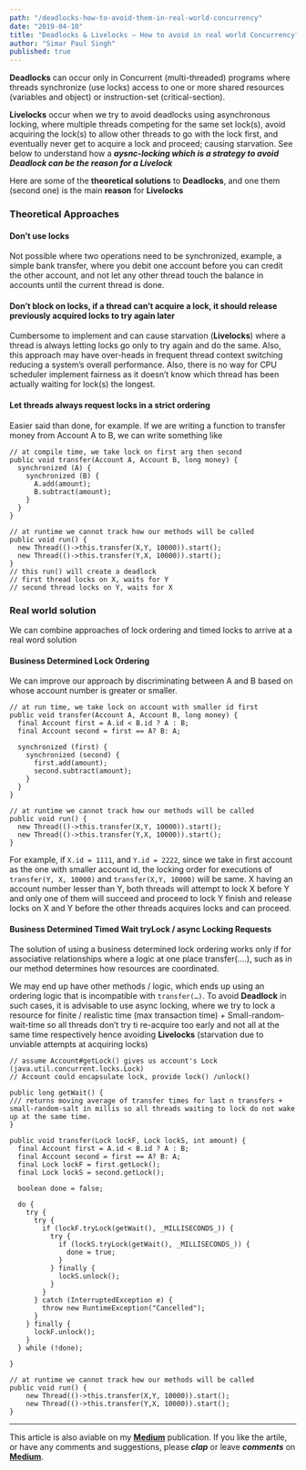```yaml
---
path: "/deadlocks-how-to-avoid-them-in-real-world-concurrency"
date: "2019-04-10"
title: "Deadlocks & Livelocks — How to avoid in real world Concurrency?"
author: "Simar Paul Singh"
published: true
---
```


**Deadlocks** can occur only in Concurrent (multi-threaded) programs where threads synchronize (use locks) access to one or more shared resources (variables and object) or instruction-set (critical-section).

**Livelocks** occur when we try to avoid deadlocks using asynchronous locking, where multiple threads competing for the same set lock(s), avoid acquiring the lock(s) to allow other threads to go with the lock first, and eventually never get to acquire a lock and proceed; causing starvation. See below to understand how a **_aysnc-locking which is a strategy to avoid Deadlock can be the reason for a Livelock_**

Here are some of the **theoretical solutions** to **Deadlocks**, and one them (second one) is the main **reason** for **Livelocks**

### Theoretical Approaches

#### Don’t use locks

Not possible where two operations need to be synchronized, example, a simple bank transfer, where you debit one account before you can credit the other account, and not let any other thread touch the balance in accounts until the current thread is done.

#### Don’t block on locks, if a thread can’t acquire a lock, it should release previously acquired locks to try again later

Cumbersome to implement and can cause starvation (**Livelocks**) where a thread is always letting locks go only to try again and do the same. Also, this approach may have over-heads in frequent thread context switching reducing a system’s overall performance. Also, there is no way for CPU scheduler implement fairness as it doesn’t know which thread has been actually waiting for lock(s) the longest.

#### Let threads always request locks in a strict ordering

Easier said than done, for example. If we are writing a function to transfer money from Account A to B, we can write something like

```
// at compile time, we take lock on first arg then second  
public void transfer(Account A, Account B, long money) {  
  synchronized (A) {  
    synchronized (B) {  
      A.add(amount);  
      B.subtract(amount);  
    }  
  }  
}

// at runtime we cannot track how our methods will be called  
public void run() {  
  new Thread(()->this.transfer(X,Y, 10000)).start();  
  new Thread(()->this.transfer(Y,X, 10000)).start();  
}  
// this run() will create a deadlock  
// first thread locks on X, waits for Y  
// second thread locks on Y, waits for X
```

### Real world solution

We can combine approaches of lock ordering and timed locks to arrive at a real word solution

#### Business Determined Lock Ordering

We can improve our approach by discriminating between A and B based on whose account number is greater or smaller.

```
// at run time, we take lock on account with smaller id first  
public void transfer(Account A, Account B, long money) {  
  final Account first = A.id < B.id ? A : B;  
  final Account second = first == A? B: A;

  synchronized (first) {  
    synchronized (second) {  
      first.add(amount);  
      second.subtract(amount);  
    }  
  }  
}

// at runtime we cannot track how our methods will be called  
public void run() {  
  new Thread(()->this.transfer(X,Y, 10000)).start();  
  new Thread(()->this.transfer(Y,X, 10000)).start();  
}
```

For example, if `X.id = 1111`, and `Y.id = 2222`, since we take in first account as the one with smaller account id, the locking order for executions of `transfer(Y, X, 10000)` and `transfer(X,Y, 10000)` will be same. X having an account number lesser than Y, both threads will attempt to lock X before Y and only one of them will succeed and proceed to lock Y finish and release locks on X and Y before the other threads acquires locks and can proceed.

#### Business Determined Timed Wait tryLock / async Locking Requests

The solution of using a business determined lock ordering works only if for associative relationships where a logic at one place transfer(….), such as in our method determines how resources are coordinated.

We may end up have other methods / logic, which ends up using an ordering logic that is incompatible with `transfer(…)`. To avoid **Deadlock** in such cases, it is advisable to use async locking, where we try to lock a resource for finite / realistic time (max transaction time) + Small-random-wait-time so all threads don’t try ti re-acquire too early and not all at the same time respectively hence avoiding **Livelocks** (starvation due to unviable attempts at acquiring locks)

```
// assume Account#getLock() gives us account's Lock  (java.util.concurrent.locks.Lock)  
// Account could encapsulate lock, provide lock() /unlock()

public long getWait() {   
/// returns moving average of transfer times for last n transfers + small-random-salt in millis so all threads waiting to lock do not wake up at the same time.  
}

public void transfer(Lock lockF, Lock lockS, int amount) {  
  final Account first = A.id < B.id ? A : B;  
  final Account second = first == A? B: A;  
  final Lock lockF = first.getLock();  
  final Lock lockS = second.getLock();

  boolean done = false;

  do {  
    try {  
      try {  
        if (lockF.tryLock(getWait(), _MILLISECONDS_)) {  
          try {  
            if (lockS.tryLock(getWait(), _MILLISECONDS_)) {  
              done = true;  
            }  
          } finally {  
            lockS.unlock();  
          }  
        }  
      } catch (InterruptedException e) {  
        throw new RuntimeException("Cancelled");  
      }  
    } finally {  
      lockF.unlock();  
    }  
  } while (!done);  

}

// at runtime we cannot track how our methods will be called  
public void run() {  
    new Thread(()->this.transfer(X,Y, 10000)).start();  
    new Thread(()->this.transfer(Y,X, 10000)).start();  
}
```

--------

This article is also aviable on my [**Medium**][Medium] publication. If you like the artile, or have any comments and suggestions, please **_clap_** or leave **_comments_** on [**Medium**][Medium].

[Medium]:https://medium.com/simars/deadlocks-how-to-avoid-them-in-real-world-con-3fa8662ed6d4?source=friends_link&sk=8755ba0f19a9cfd9ed5e709a4c5b9d2d
